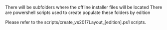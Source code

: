 There will be subfolders where the offline installer files will be located
There are powershell scripts used to create populate these folders by edition

Please refer to the scripts/create_vs2017Layout_[edition].ps1 scripts.